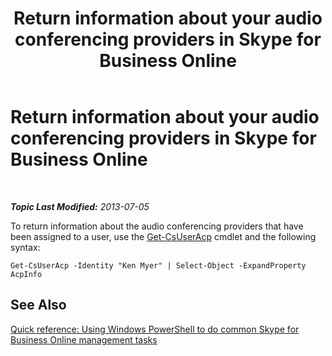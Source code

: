 ﻿---
title: Return information about your audio conferencing providers in Skype for Business Online
TOCTitle: Return information about your audio conferencing providers
ms:assetid: df9c8fc0-8bb6-4416-a5cc-aa9b1601a688
ms:mtpsurl: https://technet.microsoft.com/en-us/library/Dn362848(v=OCS.15)
ms:contentKeyID: 56558866
ms.date: 05/04/2015
mtps_version: v=OCS.15
---

<div data-xmlns="http://www.w3.org/1999/xhtml">

<div class="topic" data-xmlns="http://www.w3.org/1999/xhtml" data-msxsl="urn:schemas-microsoft-com:xslt" data-cs="http://msdn.microsoft.com/en-us/">

<div data-asp="http://msdn2.microsoft.com/asp">

# Return information about your audio conferencing providers in Skype for Business Online

</div>

<div id="mainSection">

<div id="mainBody">

<span> </span>

_**Topic Last Modified:** 2013-07-05_

To return information about the audio conferencing providers that have been assigned to a user, use the [Get-CsUserAcp](get-csuseracp.md) cmdlet and the following syntax:

    Get-CsUserAcp -Identity "Ken Myer" | Select-Object -ExpandProperty AcpInfo

<div>

## See Also


[Quick reference: Using Windows PowerShell to do common Skype for Business Online management tasks](quick-reference-using-windows-powershell-to-do-common-skype-for-business-online-management-tasks.md)  
  

</div>

</div>

<span> </span>

</div>

</div>

</div>

